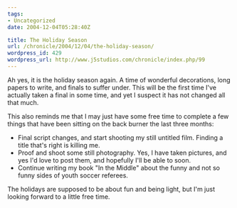 ```yaml
---
tags:
- Uncategorized
date: 2004-12-04T05:28:40Z

title: The Holiday Season
url: /chronicle/2004/12/04/the-holiday-season/
wordpress_id: 429
wordpress_url: http://www.j5studios.com/chronicle/index.php/99
---
```


Ah yes, it is the holiday season again.  A time of wonderful decorations, long papers to write, and finals to suffer under.  This will be the first time I've actually taken a final in some time, and yet I suspect it has not changed all that much.


This also reminds me that I may just have some free time to complete a few things that have been sitting on the back burner the last three months:



  * Final script changes, and start shooting my still untitled film.  Finding a title that's right is killing me.
  * Proof and shoot some still photography.  Yes, I have taken pictures, and yes I'd love to post them, and hopefully I'll be able to soon.
  * Continue writing my book "In the Middle" about the funny and not so funny sides of youth soccer referees.


The holidays are supposed to be about fun and being light, but I'm just looking forward to a little free time.

